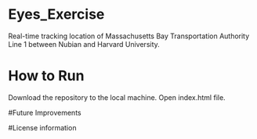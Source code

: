 # Eyes_Exercise
Real-time tracking location of Massachusetts Bay Transportation Authority Line 1 between Nubian and Harvard University.

# How to Run
Download the repository to the local machine. Open index.html file.

#Future Improvements

#License information

